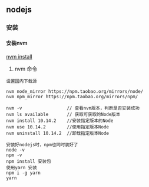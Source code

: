 ## nodejs
### 安装
#### 安装nvm
[nvm install](https://www.jianshu.com/p/130465398038)
1. nvm 命令
```
设置国内下载源

nvm node_mirror https://npm.taobao.org/mirrors/node/
nvm npm_mirror https://npm.taobao.org/mirrors/npm/

nvm -v                 // 查看nvm版本，判断是否安装成功
nvm ls available       // 获取可获取的Node版本
nvm install 10.14.2    //安装指定版本的Node
nvm use 10.14.2        //使用指定版本Node
nvm uninstall 10.14.2  //卸载指定版本Node

安装好nodejs时，npm也同时装好了
node -v
npm -v
npm install 安装包
使用yarn 安装
npm i -g yarn
yarn 
```